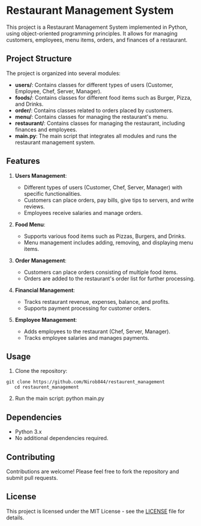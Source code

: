 # Restaurant Management System

This project is a Restaurant Management System implemented in Python, using object-oriented programming principles. It allows for managing customers, employees, menu items, orders, and finances of a restaurant.

## Project Structure

The project is organized into several modules:

- **users/**: Contains classes for different types of users (Customer, Employee, Chef, Server, Manager).
- **foods/**: Contains classes for different food items such as Burger, Pizza, and Drinks.
- **order/**: Contains classes related to orders placed by customers.
- **menu/**: Contains classes for managing the restaurant's menu.
- **restaurant/**: Contains classes for managing the restaurant, including finances and employees.
- **main.py**: The main script that integrates all modules and runs the restaurant management system.

## Features

1. **Users Management**:

   - Different types of users (Customer, Chef, Server, Manager) with specific functionalities.
   - Customers can place orders, pay bills, give tips to servers, and write reviews.
   - Employees receive salaries and manage orders.

2. **Food Menu**:

   - Supports various food items such as Pizzas, Burgers, and Drinks.
   - Menu management includes adding, removing, and displaying menu items.

3. **Order Management**:

   - Customers can place orders consisting of multiple food items.
   - Orders are added to the restaurant's order list for further processing.

4. **Financial Management**:

   - Tracks restaurant revenue, expenses, balance, and profits.
   - Supports payment processing for customer orders.

5. **Employee Management**:
   - Adds employees to the restaurant (Chef, Server, Manager).
   - Tracks employee salaries and manages payments.

## Usage

1. Clone the repository:

```
git clone https://github.com/Nirob844/restaurent_management
   cd restaurent_management
```

2. Run the main script:
   python main.py


## Dependencies

- Python 3.x
- No additional dependencies required.

## Contributing

Contributions are welcome! Please feel free to fork the repository and submit pull requests.

## License

This project is licensed under the MIT License - see the [LICENSE](LICENSE) file for details.
